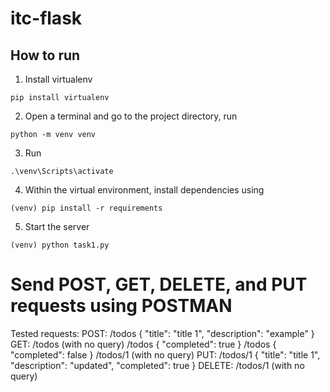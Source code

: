 # itc-flask
## How to run
1. Install virtualenv
```
pip install virtualenv
```
2. Open a terminal and go to the project directory, run
```
python -m venv venv
```
3. Run
```
.\venv\Scripts\activate
```
4. Within the virtual environment, install dependencies using
```
(venv) pip install -r requirements
```
5. Start the server
```
(venv) python task1.py
```
# Send POST, GET, DELETE, and PUT requests using POSTMAN
Tested requests:
POST:
  /todos
    {
      "title": "title 1",
      "description": "example"
    }
GET:
  /todos (with no query)
  /todos
    {
      "completed": true
    }
  /todos
    {
      "completed": false
    }
  /todos/1 (with no query)
PUT:
  /todos/1
  {
    "title": "title 1",
    "description": "updated",
    "completed": true
  }
DELETE:
  /todos/1 (with no query)

      
